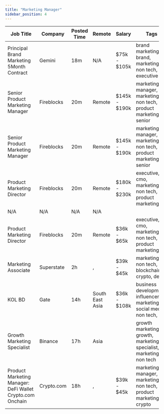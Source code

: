 ```yaml
---
title: "Marketing Manager"
sidebar_position: 4
---
```


| Job Title | Company | Posted Time | Remote | Salary | Tags | Apply Link |
|-----------|---------|-------------|--------|--------|------|------------|
| Principal Brand Marketing 5Month Contract | Gemini | 18m | N/A | $75k - $105k | brand marketing, brand, marketing, non tech, executive | [Apply](https://web3.career/principal-brand-marketing-5-month-contract-gemini/103232) |
| Senior Product Marketing Manager | Fireblocks | 20m | Remote | $145k - $190k | marketing manager, marketing, non tech, product marketing, senior | [Apply](https://web3.career/senior-product-marketing-manager-fireblocks/103227) |
| Senior Product Marketing Manager | Fireblocks | 20m | Remote | $145k - $190k | marketing manager, marketing, non tech, product marketing, senior | [Apply](https://web3.career/senior-product-marketing-manager-fireblocks/103226) |
| Product Marketing Director | Fireblocks | 20m | Remote | $180k - $230k | executive, cmo, marketing, non tech, product marketing | [Apply](https://web3.career/product-marketing-director-fireblocks/103225) |
| N/A | N/A | N/A | N/A |  |  | [Apply](https://web3.career/metana) |
| Product Marketing Director | Fireblocks | 20m | Remote | $36k - $65k | executive, cmo, marketing, non tech, product marketing | [Apply](https://web3.career/product-marketing-director-fireblocks/103224) |
| Marketing Associate | Superstate | 2h | , | $39k - $45k | marketing, non tech, blockchain, crypto, defi | [Apply](https://web3.career/marketing-associate-superstate/103221) |
| KOL BD | Gate | 14h | South East Asia | $36k - $108k | business development, influencer marketing, social media, non tech, kol | [Apply](https://web3.career/kol-bd-gate-io/103161) |
| Growth Marketing Specialist | Binance | 17h | Asia |  | growth marketing, growth, marketing specialist, marketing, non tech | [Apply](https://web3.career/growth-marketing-specialist-binance/103159) |
| Product Marketing Manager: DeFi Wallet Crypto.com Onchain | Crypto.com | 18h | , | $39k - $45k | marketing manager, marketing, non tech, product marketing, crypto | [Apply](https://web3.career/product-marketing-manager-defi-wallet-crypto-com-onchain-crypto-com/103157) |
